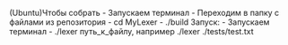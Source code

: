 (Ubuntu)Чтобы собрать - Запускаем терминал - Переходим в папку с файлами из репозитория - cd MyLexer - ./build
Запуск: - Запускаем терминал - ./lexer путь_к_файлу, например ./lexer ./tests/test.txt
